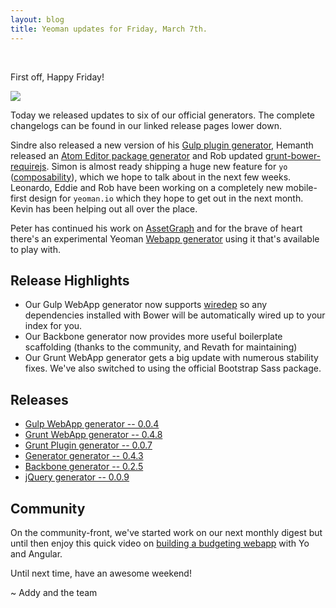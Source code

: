 ```yaml
---
layout: blog
title: Yeoman updates for Friday, March 7th.
---
```


<p>&nbsp;</p>

First off, Happy Friday!

<img src="http://i.imgur.com/WHfJgag.jpg"/>

Today we released updates to six of our official generators. The complete changelogs can be found in our linked release pages lower down.

Sindre also released a new version of his [Gulp plugin generator](https://github.com/sindresorhus/generator-gulp-plugin-boilerplate), Hemanth released an [Atom Editor package generator](https://github.com/hemanth/generator-atom) and Rob updated [grunt-bower-requirejs](https://github.com/yeoman/grunt-bower-requirejs). Simon is almost ready shipping a huge new feature for `yo` ([composability](https://github.com/yeoman/generator/commits/master)), which we hope to talk about in the next few weeks. Leonardo, Eddie and Rob have been working on a completely new mobile-first design for `yeoman.io` which they hope to get out in the next month. Kevin has been helping out all over the place.

Peter has continued his work on [AssetGraph](https://github.com/assetgraph/assetgraph) and for the brave of heart there's an experimental Yeoman [Webapp generator](https://github.com/Munter/generator-webapp-assetgraph) using it that's available to play with.


## Release Highlights

* Our Gulp WebApp generator now supports [wiredep](https://github.com/yeoman/generator-gulp-webapp/commit/f594d53a2f558208ab011398a96a9de4b1f853b1) so any dependencies installed with Bower will be automatically wired up to your index for you.
* Our Backbone generator now provides more useful boilerplate scaffolding (thanks to the community, and Revath for maintaining)
* Our Grunt WebApp generator gets a big update with numerous stability fixes. We've also switched to using the official Bootstrap Sass package.


## Releases

* [Gulp WebApp generator -- 0.0.4](https://github.com/yeoman/generator-gulp-webapp/releases/tag/v0.0.4)
* [Grunt WebApp generator -- 0.4.8](https://github.com/yeoman/generator-webapp/releases/tag/v0.4.8)
* [Grunt Plugin generator -- 0.0.7](https://github.com/yeoman/generator-gruntplugin/releases/tag/v0.0.7)
* [Generator generator -- 0.4.3](https://github.com/yeoman/generator-generator/releases/tag/v0.4.3)
* [Backbone generator -- 0.2.5](https://github.com/yeoman/generator-backbone/releases/tag/v0.2.5)
* [jQuery generator -- 0.0.9](https://github.com/yeoman/generator-jquery/releases/tag/v0.0.9)

## Community

On the community-front, we've started work on our next monthly digest but until then enjoy this quick video on [building a budgeting webapp](http://tagtree.tv/angular-with-yeoman) with Yo and Angular.

Until next time, have an awesome weekend!

~ Addy and the team
